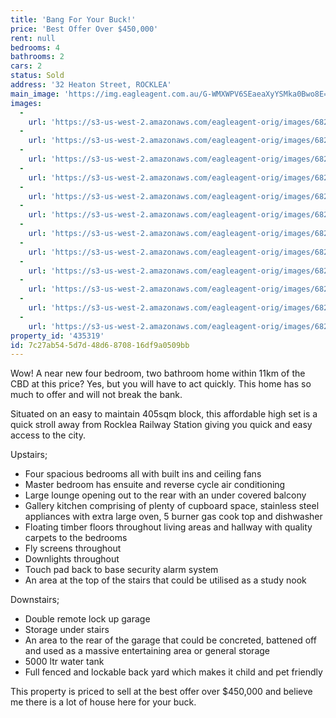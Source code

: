 ```yaml
---
title: 'Bang For Your Buck!'
price: 'Best Offer Over $450,000'
rent: null
bedrooms: 4
bathrooms: 2
cars: 2
status: Sold
address: '32 Heaton Street, ROCKLEA'
main_image: 'https://img.eagleagent.com.au/G-WMXWPV6SEaeaXyYSMka0Bwo8E=/1280x854/smart/https://s3-us-west-2.amazonaws.com/eagleagent-orig/images/6823173/118340231-image-M.jpg'
images:
  -
    url: 'https://s3-us-west-2.amazonaws.com/eagleagent-orig/images/6823184/118340231-image-K.jpg'
  -
    url: 'https://s3-us-west-2.amazonaws.com/eagleagent-orig/images/6823183/118340231-image-J.jpg'
  -
    url: 'https://s3-us-west-2.amazonaws.com/eagleagent-orig/images/6823182/118340231-image-I.jpg'
  -
    url: 'https://s3-us-west-2.amazonaws.com/eagleagent-orig/images/6823181/118340231-image-H.jpg'
  -
    url: 'https://s3-us-west-2.amazonaws.com/eagleagent-orig/images/6823180/118340231-image-G.jpg'
  -
    url: 'https://s3-us-west-2.amazonaws.com/eagleagent-orig/images/6823179/118340231-image-F.jpg'
  -
    url: 'https://s3-us-west-2.amazonaws.com/eagleagent-orig/images/6823178/118340231-image-E.jpg'
  -
    url: 'https://s3-us-west-2.amazonaws.com/eagleagent-orig/images/6823177/118340231-image-D.jpg'
  -
    url: 'https://s3-us-west-2.amazonaws.com/eagleagent-orig/images/6823176/118340231-image-C.jpg'
  -
    url: 'https://s3-us-west-2.amazonaws.com/eagleagent-orig/images/6823175/118340231-image-B.jpg'
  -
    url: 'https://s3-us-west-2.amazonaws.com/eagleagent-orig/images/6823174/118340231-image-A.jpg'
  -
    url: 'https://s3-us-west-2.amazonaws.com/eagleagent-orig/images/6823173/118340231-image-M.jpg'
property_id: '435319'
id: 7c27ab54-5d7d-48d6-8708-16df9a0509bb
---
```

Wow! A near new four bedroom, two bathroom home within 11km of the CBD at this price? Yes, but you will have to act quickly. This home has so much to offer and will not break the bank.

Situated on an easy to maintain 405sqm block, this affordable high set is a quick stroll away from Rocklea Railway Station giving you quick and easy access to the city.

Upstairs;
*  Four spacious bedrooms all with built ins and ceiling fans
*  Master bedroom has ensuite and reverse cycle air conditioning
*  Large lounge opening out to the rear with an under covered balcony
*  Gallery kitchen comprising of plenty of cupboard space, stainless steel appliances with extra large oven, 5 burner gas cook top and dishwasher
*  Floating timber floors throughout living areas and hallway with quality carpets to the bedrooms
*  Fly screens throughout
*  Downlights throughout
*  Touch pad back to base security alarm system
*  An area at the top of the stairs that could be utilised as a study nook

Downstairs;
*  Double remote lock up garage
*  Storage under stairs
*  An area to the rear of the garage that could be concreted, battened off and used as a massive entertaining area or general storage
*  5000 ltr water tank
*  Full fenced and lockable back yard which makes it child and pet friendly

This property is priced to sell at the best offer over $450,000 and believe me there is a lot of house here for your buck.